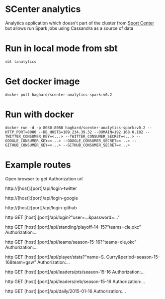 SCenter analytics
================
Analytics application which doesn't part of the cluster from [Sport Center](https://github.com/haghard/sport-center) but allows run Spark jobs using Cassandra as a source of data

Run in local mode from sbt
=================

`sbt lanalytics`


Get docker image
=================

`docker pull haghard/scenter-analytics-spark:v0.2`


Run with docker
================

`docker run -d -p 8080:8080 haghard/scenter-analytics-spark:v0.2 --HTTP_PORT=8080 --DB_HOSTS=109.234.39.32 --DOMAIN=192.168.0.182 --TWITTER_CONSUMER_KEY=<...> --TWITTER_CONSUMER_SECRET=<...> --GOOGLE_CONSUMER_KEY=<...> --GOOGLE_CONSUMER_SECRET=<...> --GITHUB_CONSUMER_KEY=<...> --GITHUB_CONSUMER_SECRET=<...>` 


Example routes
===============

Open browser to get Authorization url

http://[host]:[port]/api/login-twitter

http://[host]:[port]/api/login-google

http://[host]:[port]/api/login-github


http GET [host]:[port]/api/login?"user=...&password=..."

http GET [host]:[port]/api/standing/playoff-14-15?"teams=cle,okc" Authorization:...

http GET [host]:[port]/api/teams/season-15-16?"teams=cle,okc" Authorization:...

http GET [host]:[port]/api/player/stats?"name=S. Curry&period=season-15-16&team=gsw" Authorization:...

http GET [host]:[port]/api/leaders/pts/season-15-16 Authorization:... 

http GET [host]:[port]/api/leaders/reb/season-15-16 Authorization:...

http GET [host]:[port]/api/daily/2015-01-16 Authorization:...